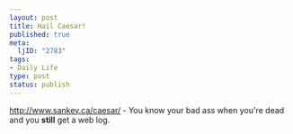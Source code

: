 ```yaml
--- 
layout: post
title: Hail Caesar!
published: true
meta: 
  ljID: "2783"
tags: 
- Daily Life
type: post
status: publish
---
```

<a href="http://www.sankey.ca/caesar/">http://www.sankey.ca/caesar/</a> - You know your bad ass when you&apos;re dead and you <b>still</b> get a web log.
